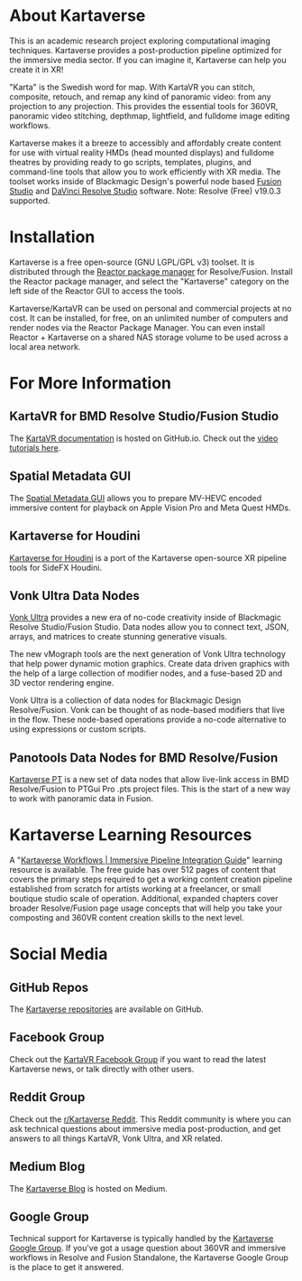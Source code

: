 # About Kartaverse

This is an academic research project exploring computational imaging techniques. Kartaverse provides a post-production pipeline optimized for the immersive media sector. If you can imagine it, Kartaverse can help you create it in XR!

"Karta" is the Swedish word for map. With KartaVR you can stitch, composite, retouch, and remap any kind of panoramic video: from any projection to any projection. This provides the essential tools for 360VR, panoramic video stitching, depthmap, lightfield, and fulldome image editing workflows. 

Kartaverse makes it a breeze to accessibly and affordably create content for use with virtual reality HMDs (head mounted displays) and fulldome theatres by providing ready to go scripts, templates, plugins, and command-line tools that allow you to work efficiently with XR media. The toolset works inside of Blackmagic Design's powerful node based [Fusion Studio](https://www.blackmagicdesign.com/products/fusion) and [DaVinci Resolve Studio](https://www.blackmagicdesign.com/products/davinciresolve/) software. Note: Resolve (Free) v19.0.3 supported.

# Installation

Kartaverse is a free open-source (GNU LGPL/GPL v3) toolset. It is distributed through the [Reactor package manager](https://kartaverse.github.io/Reactor-Docs/#/reactor) for Resolve/Fusion. Install the Reactor package manager, and select the "Kartaverse" category on the left side of the Reactor GUI to access the tools.

Kartaverse/KartaVR can be used on personal and commercial projects at no cost. It can be installed, for free, on an unlimited number of computers and render nodes via the Reactor Package Manager. You can even install Reactor + Kartaverse on a shared NAS storage volume to be used across a local area network.

# For More Information

## KartaVR for BMD Resolve Studio/Fusion Studio

The [KartaVR documentation](https://kartaverse.github.io/Kartaverse-Docs/#/) is hosted on GitHub.io. Check out the [video tutorials here](https://kartaverse.github.io/Kartaverse-Docs/#/tutorials).

## Spatial Metadata GUI

The [Spatial Metadata GUI](https://github.com/Kartaverse/Spatial-Metadata) allows you to prepare MV-HEVC encoded immersive content for playback on Apple Vision Pro and Meta Quest HMDs.

## Kartaverse for Houdini

[Kartaverse for Houdini](https://kartaverse.github.io/Kartaverse-for-Houdini) is a port of the Kartaverse open-source XR pipeline tools for SideFX Houdini.

## Vonk Ultra Data Nodes

[Vonk Ultra](https://kartaverse.github.io/VonkUltra/) provides a new era of no-code creativity inside of Blackmagic Resolve Studio/Fusion Studio. Data nodes allow you to connect text, JSON, arrays, and matrices to create stunning generative visuals.

The new vMograph tools are the next generation of Vonk Ultra technology that help power dynamic motion graphics. Create data driven graphics with the help of a large collection of modifier nodes, and a fuse-based 2D and 3D vector rendering engine.

Vonk Ultra is a collection of data nodes for Blackmagic Design Resolve/Fusion. Vonk can be thought of as node-based modifiers that live in the flow. These node-based operations provide a no-code alternative to using expressions or custom scripts.

## Panotools Data Nodes for BMD Resolve/Fusion

[Kartaverse PT](https://kartaverse.github.io/PT-Data-Nodes-Docs/) is a new set of data nodes that allow live-link access in BMD Resolve/Fusion to PTGui Pro .pts project files. This is the start of a new way to work with panoramic data in Fusion.

# Kartaverse Learning Resources

A "[Kartaverse Workflows | Immersive Pipeline Integration Guide](https://docs.google.com/document/d/1tewIaHZh8mWI8x5BzlpZBkF8eXhK2b_XhTWiU_93HBA)" learning resource is available. The free guide has over 512 pages of content that covers the primary steps required to get a working content creation pipeline established from scratch for artists working at a freelancer, or small boutique studio scale of operation. Additional, expanded chapters cover broader Resolve/Fusion page usage concepts that will help you take your composting and 360VR content creation skills to the next level.

# Social Media

## GitHub Repos

The [Kartaverse repositories](https://github.com/Kartaverse) are available on GitHub.

## Facebook Group

Check out the [KartaVR Facebook Group](https://www.facebook.com/groups/kartavr) if you want to read the latest Kartaverse news, or talk directly with other  users.

## Reddit Group

Check out the [r/Kartaverse Reddit](https://www.reddit.com/r/Kartaverse/). This Reddit community is where you can ask technical questions about immersive media post-production, and get answers to all things KartaVR, Vonk Ultra, and XR related.

## Medium Blog

The [Kartaverse Blog](https://medium.com/@andrewhazelden) is hosted on Medium.

## Google Group

Technical support for Kartaverse is typically handled by the [Kartaverse Google Group](https://groups.google.com/g/kartaverse/). If you've got a usage question about 360VR and immersive workflows in Resolve and Fusion Standalone, the Kartaverse Google Group is the place to get it answered.

